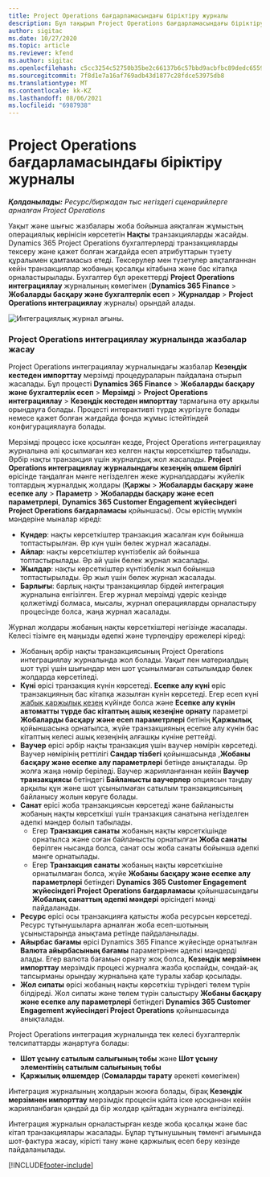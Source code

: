 ```yaml
---
title: Project Operations бағдарламасындағы біріктіру журналы
description: Бұл тақырып Project Operations бағдарламасындағы біріктіру журналымен жұмыс істеу туралы ақпарат береді.
author: sigitac
ms.date: 10/27/2020
ms.topic: article
ms.reviewer: kfend
ms.author: sigitac
ms.openlocfilehash: c5cc3254c52750b35be2c66137b6c57bbd9acbfbc89dedc6559059a89c8e2393
ms.sourcegitcommit: 7f8d1e7a16af769adb43d1877c28fdce53975db8
ms.translationtype: MT
ms.contentlocale: kk-KZ
ms.lasthandoff: 08/06/2021
ms.locfileid: "6987938"
---
```

# <a name="integration-journal-in-project-operations"></a>Project Operations бағдарламасындағы біріктіру журналы

_**Қолданылады:** Ресурс/биржадан тыс негіздегі сценарийлерге арналған Project Operations_

Уақыт және шығыс жазбалары жоба бойынша аяқталған жұмыстың операциялық көрінісін көрсететін **Нақты** транзакцияларды жасайды. Dynamics 365 Project Operations бухгалтерлерді транзакцияларды тексеру және қажет болған жағдайда есеп атрибуттарын түзету құралымен қамтамасыз етеді. Тексерулер мен түзетулер аяқталғаннан кейін транзакциялар жобаның қосалқы кітабына және бас кітапқа орналастырылады. Бухгалтер бұл әрекеттерді **Project Operations интеграциялау** журналының көмегімен (**Dynamics 365 Finance** > **Жобаларды басқару және бухгалтерлік есеп** > **Журналдар** > **Project Operations интеграциялау** журналы) орындай алады.

![Интеграциялық журнал ағыны.](./media/IntegrationJournal.png)

### <a name="create-records-in-the-project-operations-integration-journal"></a>Project Operations интеграциялау журналында жазбалар жасау

Project Operations интеграциялау журналындағы жазбалар **Кезеңдік кестеден импорттау** мерзімді процедураларын пайдалана отырып жасалады. Бұл процесті **Dynamics 365 Finance** > **Жобаларды басқару және бухгалтерлік есеп** > **Мерзімді** > **Project Operations интеграциялау** > **Кезеңдік кестеден импорттау** тармағына өту арқылы орындауға болады. Процесті интерактивті түрде жүргізуге болады немесе қажет болған жағдайда фонда жұмыс істейтіндей конфигурациялауға болады.

Мерзімді процесс іске қосылған кезде, Project Operations интеграциялау журналына әлі қосылмаған кез келген нақты көрсеткіштер табылады. Әрбір нақты транзакция үшін журналдық жол жасалады.
**Project Operations интеграциялау журналындағы кезеңнің өлшем бірлігі** өрісінде таңдалған мәнге негізделген жеке журналдардағы жүйелік топтардың журналдық жолдары (**Қаржы** > **Жобаларды басқару және есепке алу** > **Параметр** > **Жобаларды басқару және есеп параметрлері**, **Dynamics 365 Customer Engagement жүйесіндегі Project Operations бағдарламасы** қойыншасы). Осы өрістің мүмкін мәндеріне мыналар кіреді:

  - **Күндер**: нақты көрсеткіштер транзакция жасалған күн бойынша топтастырылған. Әр күн үшін бөлек журнал жасалады.
  - **Айлар**: нақты көрсеткіштер күнтізбелік ай бойынша топтастырылады. Әр ай үшін бөлек журнал жасалады.
  - **Жылдар**: нақты көрсеткіштер күнтізбелік жыл бойынша топтастырылады. Әр жыл үшін бөлек журнал жасалады.
  - **Барлығы**: барлық нақты транзакциялар бірдей интеграция журналына енгізілген. Егер журнал мерзімді үдеріс кезінде қолжетімді болмаса, мысалы, журнал операцияларды орналастыру процесінде болса, жаңа журнал жасалады.

Журнал жолдары жобаның нақты көрсеткіштері негізінде жасалады. Келесі тізімге ең маңызды әдепкі және түрлендіру ережелері кіреді:

  - Жобаның әрбір нақты транзакциясының Project Operations интеграциялау журналында жол болады. Уақыт пен материалдың шот түрі үшін шығындар мен шот ұсынылмаған сатылымдар бөлек жолдарда көрсетіледі.
  - **Күні** өрісі транзакция күнін көрсетеді. **Есепке алу күні** өріс транзакцияның бас кітапқа жазылған күнін көрсетеді. Егер есеп күні [жабық қаржылық кезең](/dynamics365/finance/general-ledger/close-general-ledger-at-period-end) күйінде болса және **Есепке алу күнін автоматты түрде бас кітаптың ашық кезеңіне орнату** параметрі **Жобаларды басқару және есеп параметрлері** бетінің **Қаржылық** қойыншасына орнатылса, жүйе транзакцияның есепке алу күнін бас кітаптың келесі ашық кезеңінің алғашқы күніне реттейді.
  - **Ваучер** өрісі әрбір нақты транзакция үшін ваучер нөмірін көрсетеді. Ваучер нөмірінің реттілігі **Сандар тізбегі** қойыншасында ,**Жобаны басқару және есепке алу параметрлері** бетінде анықталады. Әр жолға жаңа нөмір беріледі. Ваучер жарияланғаннан кейін **Ваучер транзакциясы** бетіндегі **Байланысты ваучерлер** опциясын таңдау арқылы құн және шот ұсынылмаған сатылым транзакциясының байланысу жолын көруге болады.
  - **Санат** өрісі жоба транзакциясын көрсетеді және байланысты жобаның нақты көрсеткіші үшін транзакция санатына негізделген әдепкі мәндер болып табылады.
    - Егер **Транзакция санаты** жобаның нақты көрсеткішінде орнатылса және соған байланысты орнатылған **Жоба санаты** берілген нысанда болса, санат осы жоба санаты бойынша әдепкі мәнге орнатылады.
    - Егер **Транзакция санаты** жобаның нақты көрсеткішіне орнатылмаған болса, жүйе **Жобаны басқару және есепке алу параметрлері** бетіндегі **Dynamics 365 Customer Engagement жүйесіндегі Project Operations бағдарламасы** қойыншасындағы **Жобалық санаттың әдепкі мәндері** өрісіндегі мәнді пайдаланады.
  - **Ресурс** өрісі осы транзакцияға қатысты жоба ресурсын көрсетеді. Ресурс тұтынушыларға арналған жоба есеп-шотының ұсыныстарында анықтама ретінде пайдаланылады.
  - **Айырбас бағамы** өрісі Dynamics 365 Finance жүйесінде орнатылған **Валюта айырбасының бағамы** параметрінен әдепкі мәндерді алады. Егер валюта бағамын орнату жоқ болса, **Кезеңдік мерзімнен импорттау** мерзімдік процесі журналға жазба қоспайды, сондай-ақ тапсырманы орындау журналына қате туралы хабар қосылады.
  - **Жол сипаты** өрісі жобаның нақты көрсеткіш түріндегі төлем түрін білдіреді. Жол сипаты және төлем түрін салыстыру **Жобаны басқару және есепке алу параметрлері** бетіндегі **Dynamics 365 Customer Engagement жүйесіндегі Project Operations** қойыншасында анықталады.

Project Operations интеграция журналында тек келесі бухгалтерлік төлсипаттарды жаңартуға болады:

- **Шот ұсыну сатылым салығының тобы** және **Шот ұсыну элементінің сатылым салығының тобы**
- **Қаржылық өлшемдер** (**Сомаларды тарату** әрекеті көмегімен)

Интеграция журналының жолдарын жоюға болады, бірақ **Кезеңдік мерзімнен импорттау** мерзімдік процесін қайта іске қосқаннан кейін жарияланбаған қандай да бір жолдар қайтадан журналға енгізіледі.

Интеграция журналын орналастырған кезде жоба қосалқы және бас кітап транзакциялары жасалады. Бұлар тұтынушының төменгі ағымында шот-фактура жасау, кірісті тану және қаржылық есеп беру кезінде пайдаланылады.


[!INCLUDE[footer-include](../includes/footer-banner.md)]

